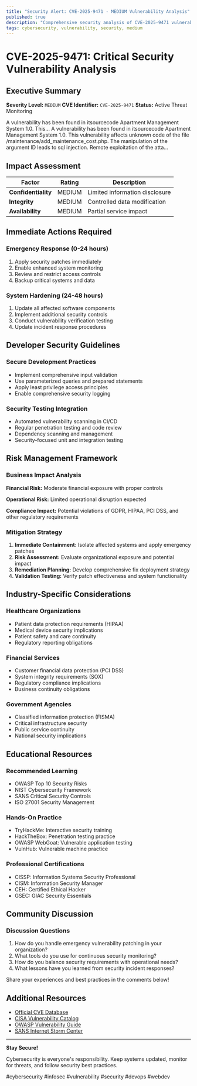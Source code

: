 ```yaml
---
title: "Security Alert: CVE-2025-9471 - MEDIUM Vulnerability Analysis"
published: true
description: "Comprehensive security analysis of CVE-2025-9471 vulnerability"
tags: cybersecurity, vulnerability, security, medium
---
```


# CVE-2025-9471: Critical Security Vulnerability Analysis

## Executive Summary

**Severity Level:** `MEDIUM`
**CVE Identifier:** `CVE-2025-9471`
**Status:** Active Threat Monitoring

A vulnerability has been found in itsourcecode Apartment Management System 1.0. This... A vulnerability has been found in itsourcecode Apartment Management System 1.0. This vulnerability affects unknown code of the file /maintenance/add_maintenance_cost.php. The manipulation of the argument ID leads to sql injection. Remote exploitation of the atta...

## Impact Assessment

| Factor | Rating | Description |
|--------|---------|-------------|
| **Confidentiality** | MEDIUM | Limited information disclosure |
| **Integrity** | MEDIUM | Controlled data modification |
| **Availability** | MEDIUM | Partial service impact |

## Immediate Actions Required

### Emergency Response (0-24 hours)
1. Apply security patches immediately
2. Enable enhanced system monitoring
3. Review and restrict access controls
4. Backup critical systems and data

### System Hardening (24-48 hours)
1. Update all affected software components
2. Implement additional security controls
3. Conduct vulnerability verification testing
4. Update incident response procedures

## Developer Security Guidelines

### Secure Development Practices
- Implement comprehensive input validation
- Use parameterized queries and prepared statements
- Apply least privilege access principles
- Enable comprehensive security logging

### Security Testing Integration
- Automated vulnerability scanning in CI/CD
- Regular penetration testing and code review
- Dependency scanning and management
- Security-focused unit and integration testing

## Risk Management Framework

### Business Impact Analysis
**Financial Risk:** Moderate financial exposure with proper controls

**Operational Risk:** Limited operational disruption expected

**Compliance Impact:** Potential violations of GDPR, HIPAA, PCI DSS, and other regulatory requirements

### Mitigation Strategy
1. **Immediate Containment:** Isolate affected systems and apply emergency patches
2. **Risk Assessment:** Evaluate organizational exposure and potential impact
3. **Remediation Planning:** Develop comprehensive fix deployment strategy
4. **Validation Testing:** Verify patch effectiveness and system functionality

## Industry-Specific Considerations

### Healthcare Organizations
- Patient data protection requirements (HIPAA)
- Medical device security implications
- Patient safety and care continuity
- Regulatory reporting obligations

### Financial Services
- Customer financial data protection (PCI DSS)
- System integrity requirements (SOX)
- Regulatory compliance implications
- Business continuity obligations

### Government Agencies
- Classified information protection (FISMA)
- Critical infrastructure security
- Public service continuity
- National security implications

## Educational Resources

### Recommended Learning
- OWASP Top 10 Security Risks
- NIST Cybersecurity Framework
- SANS Critical Security Controls
- ISO 27001 Security Management

### Hands-On Practice
- TryHackMe: Interactive security training
- HackTheBox: Penetration testing practice
- OWASP WebGoat: Vulnerable application testing
- VulnHub: Vulnerable machine practice

### Professional Certifications
- CISSP: Information Systems Security Professional
- CISM: Information Security Manager
- CEH: Certified Ethical Hacker
- GSEC: GIAC Security Essentials

## Community Discussion

### Discussion Questions
1. How do you handle emergency vulnerability patching in your organization?
2. What tools do you use for continuous security monitoring?
3. How do you balance security requirements with operational needs?
4. What lessons have you learned from security incident responses?

Share your experiences and best practices in the comments below!

## Additional Resources

- [Official CVE Database](https://nvd.nist.gov/vuln/detail/CVE-2025-9471)
- [CISA Vulnerability Catalog](https://www.cisa.gov/known-exploited-vulnerabilities-catalog)
- [OWASP Vulnerability Guide](https://owasp.org/www-community/vulnerabilities/)
- [SANS Internet Storm Center](https://isc.sans.edu/)

---

**Stay Secure!**

Cybersecurity is everyone's responsibility. Keep systems updated, monitor for threats, and follow security best practices.

#cybersecurity #infosec #vulnerability #security #devops #webdev
